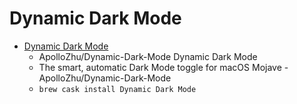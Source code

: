 # Dynamic Dark Mode
- [Dynamic Dark Mode](https://github.com/ApolloZhu/Dynamic-Dark-Mode)
  -  ApolloZhu/Dynamic-Dark-Mode Dynamic Dark Mode
  - The smart, automatic Dark Mode toggle for macOS Mojave - ApolloZhu/Dynamic-Dark-Mode
  - `brew cask install Dynamic Dark Mode`
